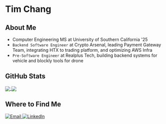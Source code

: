 # Tim Chang

## About Me

- Computer Engineering MS at University of Southern California '25
- `Backend Software Engineer` at Crypto Arsenal, leading Payment Gateway Team, integrating HTX to trading platform, and optimizing AWS Infra
- `Pre-Software Engineer` at Realplus Tech, building backend systems for vehicle and blockly tools for drone
  
## GitHub Stats

<a href="https://github.com/timjtchang">
  <img align="center" src="https://github-readme-stats.vercel.app/api?username=timjtchang&show_icons=true&theme=blueberry" />
</a>
<a href="https://github.com/timjtchang">
  <img align="center" src="https://github-readme-stats.vercel.app/api/top-langs/?username=timjtchang&layout=compact&theme=blueberry&langs_count=8" />
</a>

## Where to Find Me

<p>
  <a href="mailto:jentingc@gmail.com" target="_blank">
    <img alt="Email" src="https://img.shields.io/badge/Email-D14836?style=for-the-badge&logo=gmail&logoColor=white" />
  </a>
  <a href="[https://www.linkedin.com/in/jenhungchang](https://www.linkedin.com/in/jenting-chang/)" target="_blank">
    <img alt="LinkedIn" src="https://img.shields.io/badge/LinkedIn-0A66C2?style=for-the-badge&logo=linkedin&logoColor=white" />
  </a>
</p>
